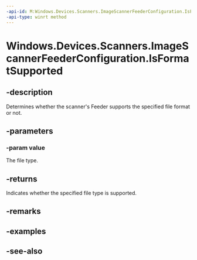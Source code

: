 ----api-id: M:Windows.Devices.Scanners.ImageScannerFeederConfiguration.IsFormatSupported(Windows.Devices.Scanners.ImageScannerFormat)
-api-type: winrt method
---<!-- Method syntaxpublic bool IsFormatSupported(Windows.Devices.Scanners.ImageScannerFormat value)--># Windows.Devices.Scanners.ImageScannerFeederConfiguration.IsFormatSupported## -descriptionDetermines whether the scanner's Feeder supports the specified file format or not.## -parameters### -param valueThe file type.## -returnsIndicates whether the specified file type is supported.## -remarks## -examples## -see-also